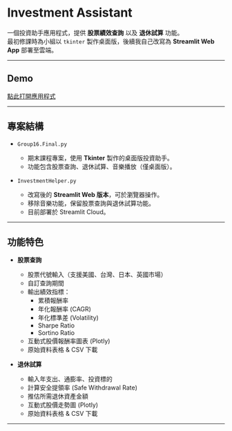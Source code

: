# Investment Assistant

一個投資助手應用程式，提供 **股票績效查詢** 以及 **退休試算** 功能。  
最初修課時為小組以 `tkinter` 製作桌面版，後續我自己改寫為 **Streamlit Web App** 部署至雲端。

---

## Demo

[點此打開應用程式](https://investmentassistant-6dyzzhzmkkxjhwar7qryhd.streamlit.app/)

---

## 專案結構

- `Group16.Final.py`  
  - 期末課程專案，使用 **Tkinter** 製作的桌面版投資助手。  
  - 功能包含股票查詢、退休試算、音樂播放（僅桌面版）。  

- `InvestmentHelper.py`  
  - 改寫後的 **Streamlit Web 版本**，可於瀏覽器操作。  
  - 移除音樂功能，保留股票查詢與退休試算功能。  
  - 目前部署於 Streamlit Cloud。  

---

## 功能特色

- **股票查詢**  
  - 股票代號輸入（支援美國、台灣、日本、英國市場）  
  - 自訂查詢期間  
  - 輸出績效指標：  
    - 累積報酬率  
    - 年化報酬率 (CAGR)  
    - 年化標準差 (Volatility)  
    - Sharpe Ratio  
    - Sortino Ratio  
  - 互動式股價報酬率圖表 (Plotly)  
  - 原始資料表格 & CSV 下載  

- **退休試算**  
  - 輸入年支出、通膨率、投資標的  
  - 計算安全提領率 (Safe Withdrawal Rate)  
  - 推估所需退休資產金額  
  - 互動式股價走勢圖 (Plotly)  
  - 原始資料表格 & CSV 下載  

---
